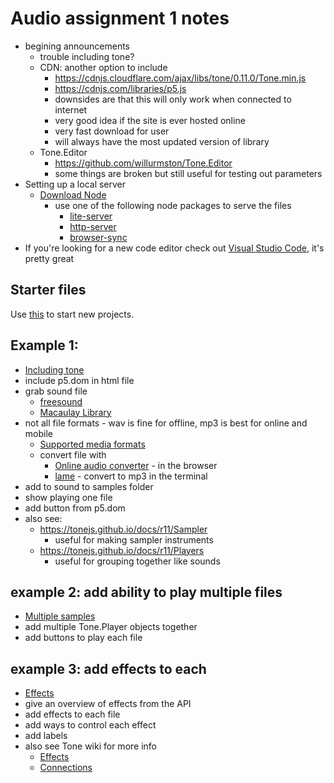 # Audio assignment 1 notes

* begining announcements
  * trouble including tone?
  * CDN: another option to include
    * <https://cdnjs.cloudflare.com/ajax/libs/tone/0.11.0/Tone.min.js>
    * <https://cdnjs.com/libraries/p5.js>
    * downsides are that this will only work when connected to internet
    * very good idea if the site is ever hosted online
    * very fast download for user
    * will always have the most updated version of library
  * Tone.Editor
    * <https://github.com/willurmston/Tone.Editor>
    * some things are broken but still useful for testing out parameters
* Setting up a local server 
  * [Download Node](https://nodejs.org/en/)
    * use one of the following node packages to serve the files
      * [lite-server](https://www.npmjs.com/package/lite-server)
      * [http-server](https://www.npmjs.com/package/http-server)
      * [browser-sync](https://www.browsersync.io/)
* If you're looking for a new code editor check out [Visual Studio Code](https://code.visualstudio.com/), it's pretty great 

## Starter files 
Use [this](0_p5-tone-starter) to start new projects. 
## Example 1:

* [Including tone](1_includingTone_FINISHED/sketch.js)
* include p5.dom in html file
* grab sound file
  * [freesound](http://www.freesound.org)
  * [Macaulay Library](https://www.macaulaylibrary.org/#_ga=2.227816093.1451042078.1519181247-355812784.1519181247)
* not all file formats - wav is fine for offline, mp3 is best for online and mobile
  * [Supported media formats](https://developer.mozilla.org/en-US/docs/Web/HTML/Supported_media_formats)
  * convert file with 
    * [Online audio converter](https://online-audio-converter.com/) - in the browser 
    * [lame](http://lame.sourceforge.net/download.php) - convert to mp3 in the terminal
* add to sound to samples folder
* show playing one file
* add button from p5.dom
* also see:
  * <https://tonejs.github.io/docs/r11/Sampler>
    * useful for making sampler instruments
  * <https://tonejs.github.io/docs/r11/Players>
    * useful for grouping together like sounds

## example 2: add ability to play multiple files

* [Multiple samples](3_TonePlayersMultisample_FINISHED/sketch.js)
* add multiple Tone.Player objects together
* add buttons to play each file

## example 3: add effects to each 

* [Effects](4_TonePlayersFX_FINISHED/sketch.js)
* give an overview of effects from the API
* add effects to each file
* add ways to control each effect
* add labels
* also see Tone wiki for more info
  * [Effects](https://github.com/Tonejs/Tone.js/wiki/Effects)
  * [Connections](https://github.com/Tonejs/Tone.js/wiki/Connections)

